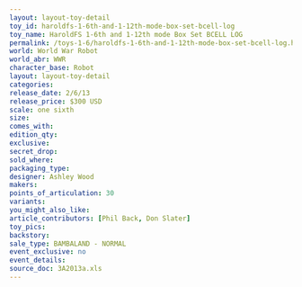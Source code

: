 ```yaml
---
layout: layout-toy-detail 
toy_id: haroldfs-1-6th-and-1-12th-mode-box-set-bcell-log
toy_name: HaroldFS 1-6th and 1-12th mode Box Set BCELL LOG
permalink: /toys-1-6/haroldfs-1-6th-and-1-12th-mode-box-set-bcell-log.html
world: World War Robot
world_abr: WWR
character_base: Robot
layout: layout-toy-detail
categories: 
release_date: 2/6/13
release_price: $300 USD
scale: one sixth
size: 
comes_with: 
edition_qty: 
exclusive: 
secret_drop: 
sold_where: 
packaging_type: 
designer: Ashley Wood
makers: 
points_of_articulation: 30
variants: 
you_might_also_like: 
article_contributors: [Phil Back, Don Slater]
toy_pics: 
backstory: 
sale_type: BAMBALAND - NORMAL
event_exclusive: no
event_details: 
source_doc: 3A2013a.xls
---
```

